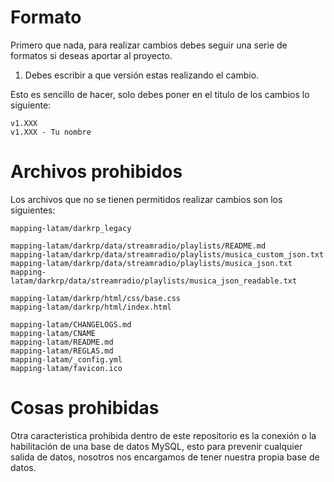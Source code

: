 # Formato

Primero que nada, para realizar cambios debes seguir una serie de formatos si deseas aportar al proyecto.

1. Debes escribir a que versión estas realizando el cambio.

Esto es sencillo de hacer, solo debes poner en el titulo de los cambios lo siguiente:

    v1.XXX
    v1.XXX - Tu nombre

# Archivos prohibidos

Los archivos que no se tienen permitidos realizar cambios son los siguientes:

    mapping-latam/darkrp_legacy
    
    mapping-latam/darkrp/data/streamradio/playlists/README.md
    mapping-latam/darkrp/data/streamradio/playlists/musica_custom_json.txt
    mapping-latam/darkrp/data/streamradio/playlists/musica_json.txt
    mapping-latam/darkrp/data/streamradio/playlists/musica_json_readable.txt
    
    mapping-latam/darkrp/html/css/base.css
    mapping-latam/darkrp/html/index.html
    
    mapping-latam/CHANGELOGS.md
    mapping-latam/CNAME
    mapping-latam/README.md
    mapping-latam/REGLAS.md
    mapping-latam/_config.yml
    mapping-latam/favicon.ico

# Cosas prohibidas

Otra caracteristica prohibida dentro de este repositorio es la conexión o la habilitación de una base de datos MySQL, esto para prevenir cualquier salida de datos, nosotros nos encargamos de tener nuestra propia base de datos.